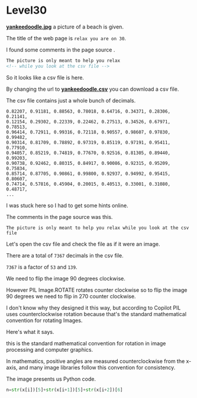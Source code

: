 # Level30


**[yankeedoodle.jpg](/30/yankeedoodle.jpg)** a picture of a beach is given. 

The title of the web page is `relax you are on 30`.


I found some comments in the page source .


```html
The picture is only meant to help you relax
<!-- while you look at the csv file -->
```


So it looks like a csv file is here.


By changing the url to **[yankeedoodle.csv](http://www.repeat:switch@pythonchallenge.com/pc/ring/yankeedoodle.csv)** you can download a csv file. 


The csv file contains just a whole bunch of decimals. 


```
0.82207, 0.91181, 0.88563, 0.78018, 0.64716, 0.34371, 0.28306, 0.21141,
0.12154, 0.29302, 0.22339, 0.22462, 0.27513, 0.34526, 0.67971, 0.78513,
0.96414, 0.72911, 0.99316, 0.72118, 0.90557, 0.98607, 0.97830, 0.99482,
0.90314, 0.81709, 0.78892, 0.97319, 0.85119, 0.97191, 0.95411, 0.77910,
0.94057, 0.85219, 0.74819, 0.77670, 0.92516, 0.81305, 0.89440, 0.99203,
0.90738, 0.92462, 0.80315, 0.84917, 0.90086, 0.92315, 0.95209, 0.75834,
0.85714, 0.87705, 0.90861, 0.99800, 0.92937, 0.94992, 0.95415, 0.80607,
0.74714, 0.57816, 0.45904, 0.20015, 0.40513, 0.33001, 0.31080, 0.48717,
...
```


I was stuck here so I had to get some hints online.


The comments in the page source was this.


```
The picture is only meant to help you relax while you look at the csv file 
```

Let's open the csv file and check the file as if it were an image. 

There are a total of `7367` decimals in the csv file. 

`7367` is a factor of `53` and `139`. 

We need to flip the image 90 degrees clockwise.

However PIL Image.ROTATE rotates counter clockwise so to flip the image 90 degrees we need to flip in 270 counter clockwise.


I don't know why they designed it this way, but according to Copilot PIL uses counterclockwise rotation because that's the standard mathematical convention for rotating Images. 


Here's what it says.

this is the standard mathematical convention for rotation in image processing and computer graphics.

In mathematics, positive angles are measured counterclockwise from the x-axis, and many image libraries follow this convention for consistency.


The image presents us Python code. 


```python
n=str(x[i])[5]+str(x[i+1])[5]+str(x[i+2])[6]
```
